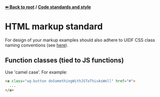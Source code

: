 **[⬅ Back to root](/../../#readme) / [Code standards and style](standards.md)**

# HTML markup standard

For design of your markup examples should also adhere to UIDF CSS class naming
conventions (see [here](stylesheets.md)).

## Function classes (tied to JS functions)

Use 'camel case'. For example:

```html
<a class="uq-button doSomethingWithJSToThisAsWell" href="#">
  ...
</a>
```
